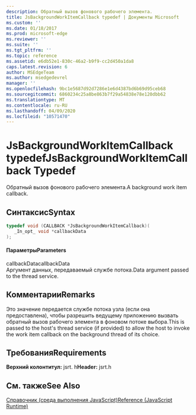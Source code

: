 ```yaml
---
description: Обратный вызов фонового рабочего элемента.
title: JsBackgroundWorkItemCallback typedef | Документы Microsoft
ms.custom: ''
ms.date: 01/18/2017
ms.prod: microsoft-edge
ms.reviewer: ''
ms.suite: ''
ms.tgt_pltfrm: ''
ms.topic: reference
ms.assetid: e6db52e1-830c-46a2-b9f9-cc2d450a1da8
caps.latest.revision: 6
author: MSEdgeTeam
ms.author: msedgedevrel
manager: ''
ms.openlocfilehash: 9bc1e5687d92d7286e1e6d4387bd6b69d95ceb68
ms.sourcegitcommit: 6860234c25a8be863b7f29a54838e78e120dbb62
ms.translationtype: MT
ms.contentlocale: ru-RU
ms.lasthandoff: 04/09/2020
ms.locfileid: "10571470"
---
```

# <span data-ttu-id="8f2c3-103">JsBackgroundWorkItemCallback typedef</span><span class="sxs-lookup"><span data-stu-id="8f2c3-103">JsBackgroundWorkItemCallback Typedef</span></span>
<span data-ttu-id="8f2c3-104">Обратный вызов фонового рабочего элемента.</span><span class="sxs-lookup"><span data-stu-id="8f2c3-104">A background work item callback.</span></span>  
  
## <span data-ttu-id="8f2c3-105">Синтаксис</span><span class="sxs-lookup"><span data-stu-id="8f2c3-105">Syntax</span></span>  
  
```cpp  
typedef void (CALLBACK *JsBackgroundWorkItemCallback)(  
   _In_opt_ void *callbackData  
);  
```  
  
#### <span data-ttu-id="8f2c3-106">Параметры</span><span class="sxs-lookup"><span data-stu-id="8f2c3-106">Parameters</span></span>  
 <span data-ttu-id="8f2c3-107">callbackData</span><span class="sxs-lookup"><span data-stu-id="8f2c3-107">callbackData</span></span>  
 <span data-ttu-id="8f2c3-108">Аргумент данных, передаваемый службе потока.</span><span class="sxs-lookup"><span data-stu-id="8f2c3-108">Data argument passed to the thread service.</span></span>  
  
## <span data-ttu-id="8f2c3-109">Комментарии</span><span class="sxs-lookup"><span data-stu-id="8f2c3-109">Remarks</span></span>  
 <span data-ttu-id="8f2c3-110">Это значение передается службе потока узла (если она предоставлена), чтобы разрешить ведущему приложению вызвать обратный вызов рабочего элемента в фоновом потоке выбора.</span><span class="sxs-lookup"><span data-stu-id="8f2c3-110">This is passed to the host's thread service (if provided) to allow the host to invoke the work item callback on the background thread of its choice.</span></span>  
  
## <span data-ttu-id="8f2c3-111">Требования</span><span class="sxs-lookup"><span data-stu-id="8f2c3-111">Requirements</span></span>  
 <span data-ttu-id="8f2c3-112">**Верхний колонтитул:** jsrt. h</span><span class="sxs-lookup"><span data-stu-id="8f2c3-112">**Header:** jsrt.h</span></span>  
  
## <span data-ttu-id="8f2c3-113">См. также</span><span class="sxs-lookup"><span data-stu-id="8f2c3-113">See Also</span></span>  
 [<span data-ttu-id="8f2c3-114">Справочник (среда выполнения JavaScript)</span><span class="sxs-lookup"><span data-stu-id="8f2c3-114">Reference (JavaScript Runtime)</span></span>](../chakra-hosting/reference-javascript-runtime.md)